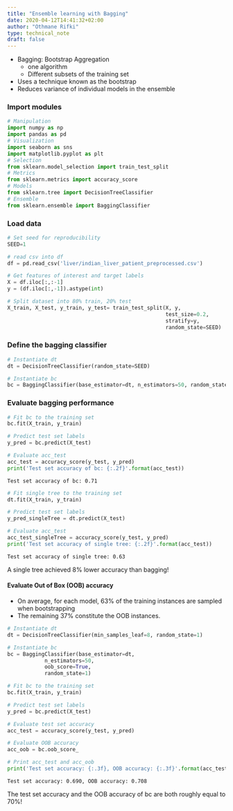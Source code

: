 ```yaml
---
title: "Ensemble learning with Bagging"
date: 2020-04-12T14:41:32+02:00
author: "Othmane Rifki"
type: technical_note
draft: false
---
```

- Bagging: Bootstrap Aggregation
    - one algorithm
    - Different subsets of the training set
- Uses a technique known as the bootstrap
- Reduces variance of individual models in the ensemble

### Import modules


```python
# Manipulation
import numpy as np
import pandas as pd
# Visualization
import seaborn as sns
import matplotlib.pyplot as plt
# Selection
from sklearn.model_selection import train_test_split
# Metrics
from sklearn.metrics import accuracy_score
# Models
from sklearn.tree import DecisionTreeClassifier
# Ensemble
from sklearn.ensemble import BaggingClassifier
```

### Load data


```python
# Set seed for reproducibility
SEED=1

# read csv into df
df = pd.read_csv('liver/indian_liver_patient_preprocessed.csv')

# Get features of interest and target labels
X = df.iloc[:,:-1]
y = (df.iloc[:,-1]).astype(int)

# Split dataset into 80% train, 20% test
X_train, X_test, y_train, y_test= train_test_split(X, y, 
                                                   test_size=0.2, 
                                                   stratify=y, 
                                                   random_state=SEED)
```

### Define the bagging classifier


```python
# Instantiate dt
dt = DecisionTreeClassifier(random_state=SEED)

# Instantiate bc
bc = BaggingClassifier(base_estimator=dt, n_estimators=50, random_state=SEED)
```

### Evaluate bagging performance


```python
# Fit bc to the training set
bc.fit(X_train, y_train)

# Predict test set labels
y_pred = bc.predict(X_test)

# Evaluate acc_test
acc_test = accuracy_score(y_test, y_pred)
print('Test set accuracy of bc: {:.2f}'.format(acc_test)) 
```

    Test set accuracy of bc: 0.71



```python
# Fit single tree to the training set
dt.fit(X_train, y_train)

# Predict test set labels
y_pred_singleTree = dt.predict(X_test)

# Evaluate acc_test
acc_test_singleTree = accuracy_score(y_test, y_pred)
print('Test set accuracy of single tree: {:.2f}'.format(acc_test)) 
```

    Test set accuracy of single tree: 0.63


A single tree achieved 8% lower accuracy than bagging! 

#### Evaluate Out of Box (OOB) accuracy
- On average, for each model, 63% of the training instances are sampled when bootstrapping
- The remaining 37% constitute the OOB instances.



```python
# Instantiate dt
dt = DecisionTreeClassifier(min_samples_leaf=8, random_state=1)

# Instantiate bc
bc = BaggingClassifier(base_estimator=dt, 
            n_estimators=50,
            oob_score=True,
            random_state=1)

# Fit bc to the training set 
bc.fit(X_train, y_train)

# Predict test set labels
y_pred = bc.predict(X_test)

# Evaluate test set accuracy
acc_test = accuracy_score(y_test, y_pred)

# Evaluate OOB accuracy
acc_oob = bc.oob_score_

# Print acc_test and acc_oob
print('Test set accuracy: {:.3f}, OOB accuracy: {:.3f}'.format(acc_test, acc_oob))
```

    Test set accuracy: 0.690, OOB accuracy: 0.708


The test set accuracy and the OOB accuracy of bc are both roughly equal to 70%!


```python

```
